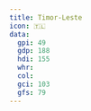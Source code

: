 ```yaml
---
title: Timor-Leste
icon: 🇹🇱
data:
  gpi: 49
  gdp: 188
  hdi: 155
  whr:
  col:
  gci: 103
  gfs: 79
---
```

